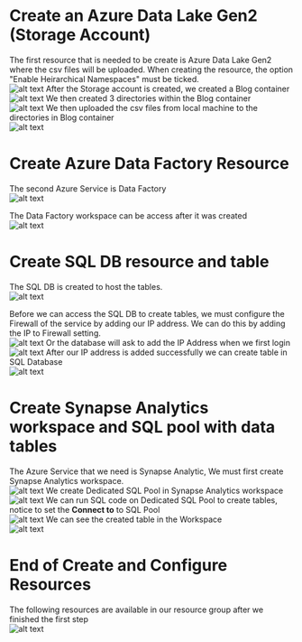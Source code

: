# Create an Azure Data Lake Gen2 (Storage Account)
The first resource that is needed to be create is Azure Data Lake Gen2 where the csv files will be uploaded. When creating the resource, the option "Enable Heirarchical Namespaces" must be ticked. </br>
![alt text](https://github.com/NgoDuyVu1993/Data_Engineer_Ass5_Data_Pipeline/blob/main/Create%20Azure%20Resources/image/Creating%20Azure%20Data%20Lake%20Gen2%20with%20Heirarchical%20Namespaces.jpg)
After the Storage account is created, we created a Blog container </br>
![alt text](https://github.com/NgoDuyVu1993/Data_Engineer_Ass5_Data_Pipeline/blob/main/Create%20Azure%20Resources/image/Create%20Blog%20Container%20within%20Data%20Lake%20Gen2.jpg)
We then created 3 directories within the Blog container </br>
![alt text](https://github.com/NgoDuyVu1993/Data_Engineer_Ass5_Data_Pipeline/blob/main/Create%20Azure%20Resources/image/Create%20Directory%20within%20Blog%20Container.jpg)
We then uploaded the csv files from local machine to the directories in Blog container </br>
![alt text](https://github.com/NgoDuyVu1993/Data_Engineer_Ass5_Data_Pipeline/blob/main/Create%20Azure%20Resources/image/Upload%20Files%20to%20Directories.jpg)

# Create Azure Data Factory Resource
The second Azure Service is Data Factory </br>
![alt text](https://github.com/NgoDuyVu1993/Data_Engineer_Ass5_Data_Pipeline/blob/main/Create%20Azure%20Resources/image/Create%20Data%20Factory.jpg)

The Data Factory workspace can be access after it was created </br>
![alt text](https://github.com/NgoDuyVu1993/Data_Engineer_Ass5_Data_Pipeline/blob/main/Create%20Azure%20Resources/image/Access%20Data%20Factory.jpg)

# Create SQL DB resource and table
The SQL DB is created to host the tables. </br> 
![alt text](https://github.com/NgoDuyVu1993/Data_Engineer_Ass5_Data_Pipeline/blob/main/Create%20Azure%20Resources/image/Create%20SQL%20Database.jpg)

Before we can access the SQL DB to create tables, we must configure the Firewall of the service by adding our IP address. We can do this by adding the IP to Firewall setting.</br>
![alt text](https://github.com/NgoDuyVu1993/Data_Engineer_Ass5_Data_Pipeline/blob/main/Create%20Azure%20Resources/image/Setup%20IP%20address%20for%20SQL%20DB%20firewall.jpg)
Or the database will ask to add the IP Address when we first login </br>
![alt text](https://github.com/NgoDuyVu1993/Data_Engineer_Ass5_Data_Pipeline/blob/main/Create%20Azure%20Resources/image/Add%20IP%20address%20when%20Login%20to%20SQL%20Database.jpg)
After our IP address is added successfully we can create table in SQL Database </br>
![alt text](https://github.com/NgoDuyVu1993/Data_Engineer_Ass5_Data_Pipeline/blob/main/Create%20Azure%20Resources/image/Create%20table%20within%20Azure%20Query%20Editor.jpg)

# Create Synapse Analytics workspace and SQL pool with data tables
The Azure Service that we need is Synapse Analytic, We must first create Synapse Analytics workspace. </br>
![alt text](https://github.com/NgoDuyVu1993/Data_Engineer_Ass5_Data_Pipeline/blob/main/Create%20Azure%20Resources/image/Create%20Synapse%20Workspace.jpg)
We create Dedicated SQL Pool in Synapse Analytics workspace </br>
![alt text](https://github.com/NgoDuyVu1993/Data_Engineer_Ass5_Data_Pipeline/blob/main/Create%20Azure%20Resources/image/Create%20SQL%20Dedicated%20Pool.jpg)
We can run SQL code on Dedicated SQL Pool to create tables, notice to set the **Connect to** to SQL Pool </br>
![alt text](https://github.com/NgoDuyVu1993/Data_Engineer_Ass5_Data_Pipeline/blob/main/Create%20Azure%20Resources/image/Create%20Tables%20in%20SQL%20Dedicated%20Pool.jpg)
We can see the created table in the Workspace </br>
![alt text](https://github.com/NgoDuyVu1993/Data_Engineer_Ass5_Data_Pipeline/blob/main/Create%20Azure%20Resources/image/Tables%20in%20SQL%20Dedicated%20Pool.jpg)

# End of Create and Configure Resources
The following resources are available in our resource group after we finished the first step </br>
![alt text](https://github.com/NgoDuyVu1993/Data_Engineer_Ass5_Data_Pipeline/blob/main/Create%20Azure%20Resources/image/Services%20Created%20in%20Resource%20Group.jpg)